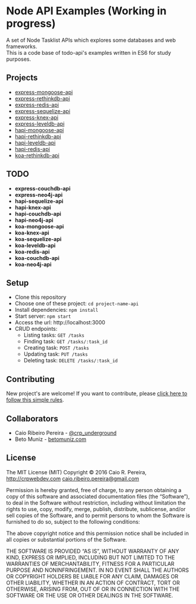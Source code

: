 # Node API Examples (Working in progress)

A set of Node Tasklist APIs which explores some databases and web frameworks.  
This is a code base of todo-api's examples written in ES6 for study purposes.

## Projects

* [express-mongoose-api](https://github.com/caio-ribeiro-pereira/node-api-examples/tree/master/express-mongoose-api)
* [express-rethinkdb-api](https://github.com/caio-ribeiro-pereira/node-api-examples/tree/master/express-rethinkdb-api)
* [express-redis-api](https://github.com/caio-ribeiro-pereira/node-api-examples/tree/master/express-redis-api)
* [express-sequelize-api](https://github.com/caio-ribeiro-pereira/node-api-examples/tree/master/express-sequelize-api)
* [express-knex-api](https://github.com/caio-ribeiro-pereira/node-api-examples/tree/master/express-knex-api)
* [express-leveldb-api](https://github.com/caio-ribeiro-pereira/node-api-examples/tree/master/express-leveldb-api)
* [hapi-mongoose-api](https://github.com/caio-ribeiro-pereira/node-api-examples/tree/master/hapi-mongoose-api)
* [hapi-rethinkdb-api](https://github.com/caio-ribeiro-pereira/node-api-examples/tree/master/hapi-rethinkdb-api)
* [hapi-leveldb-api](https://github.com/caio-ribeiro-pereira/node-api-examples/tree/master/hapi-leveldb-api)
* [hapi-redis-api](https://github.com/caio-ribeiro-pereira/node-api-examples/tree/master/hapi-redis-api)
* [koa-rethinkdb-api](https://github.com/caio-ribeiro-pereira/node-api-examples/tree/master/koa-rethinkdb-api)

## TODO

* **express-couchdb-api**
* **express-neo4j-api**
* **hapi-sequelize-api**
* **hapi-knex-api**
* **hapi-couchdb-api**
* **hapi-neo4j-api**
* **koa-mongoose-api**
* **koa-knex-api**
* **koa-sequelize-api**
* **koa-leveldb-api**
* **koa-redis-api**
* **koa-couchdb-api**
* **koa-neo4j-api**

## Setup

* Clone this repository
* Choose one of these project: `cd project-name-api`
* Install dependencies: `npm install`
* Start server: `npm start`
* Access the url: http://localhost:3000
* CRUD endpoints:
  * Listing tasks: `GET /tasks`
  * Finding task: `GET /tasks/:task_id`
  * Creating task: `POST /tasks`
  * Updating task: `PUT /tasks`
  * Deleting task: `DELETE /tasks/:task_id`

## Contributing

New project's are welcome! If you want to contribute, please [click here to follow this simple rules](https://github.com/caio-ribeiro-pereira/node-api-examples/blob/master/CONTRIBUTING.md).

## Collaborators

- Caio Ribeiro Pereira - [@crp_underground](https://twitter.com/crp_underground)
- Beto Muniz - [betomuniz.com](http://betomuniz.com)

## License

The MIT License (MIT)
Copyright © 2016 Caio R. Pereira, http://crpwebdev.com <caio.ribeiro.pereira@gmail.com>

Permission is hereby granted, free of charge, to any person obtaining a copy of this software and associated documentation files (the “Software”), to deal in the Software without restriction, including without limitation the rights to use, copy, modify, merge, publish, distribute, sublicense, and/or sell copies of the Software, and to permit persons to whom the Software is furnished to do so, subject to the following conditions:

The above copyright notice and this permission notice shall be included in all copies or substantial portions of the Software.

THE SOFTWARE IS PROVIDED “AS IS”, WITHOUT WARRANTY OF ANY KIND, EXPRESS OR IMPLIED, INCLUDING BUT NOT LIMITED TO THE WARRANTIES OF MERCHANTABILITY, FITNESS FOR A PARTICULAR PURPOSE AND NONINFRINGEMENT. IN NO EVENT SHALL THE AUTHORS OR COPYRIGHT HOLDERS BE LIABLE FOR ANY CLAIM, DAMAGES OR OTHER LIABILITY, WHETHER IN AN ACTION OF CONTRACT, TORT OR OTHERWISE, ARISING FROM, OUT OF OR IN CONNECTION WITH THE SOFTWARE OR THE USE OR OTHER DEALINGS IN THE SOFTWARE.
